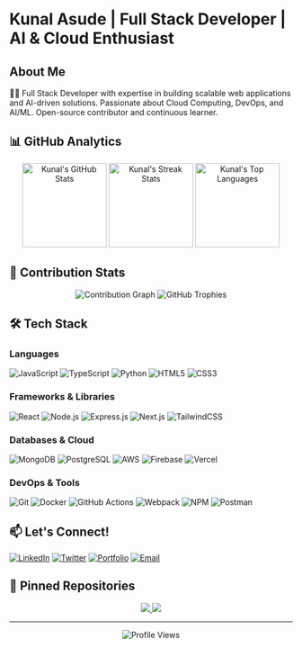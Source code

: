# Kunal Asude | Full Stack Developer | AI & Cloud Enthusiast

## About Me
👨‍💻 Full Stack Developer with expertise in building scalable web applications and AI-driven solutions. Passionate about Cloud Computing, DevOps, and AI/ML. Open-source contributor and continuous learner.

## 📊 GitHub Analytics
<div align="center">
  <img src="https://github-readme-stats.vercel.app/api?username=KunalAsude&show_icons=true&theme=github_dark&count_private=true" height="150px" alt="Kunal's GitHub Stats">
  <img src="https://github-readme-streak-stats.herokuapp.com/?user=KunalAsude&theme=github-dark-blue&hide_border=true" height="150px" alt="Kunal's Streak Stats">
  <img src="https://github-readme-stats.vercel.app/api/top-langs/?username=KunalAsude&layout=compact&theme=github_dark" height="150px" alt="Kunal's Top Languages">
</div>

## 🔖 Contribution Stats
<div align="center">
  <img src="https://github-profile-summary-cards.vercel.app/api/cards/profile-details?username=KunalAsude&theme=github_dark" alt="Contribution Graph">
  <img src="https://github-profile-trophy.vercel.app/?username=KunalAsude&theme=darkhub&no-frame=true&row=1" alt="GitHub Trophies">
</div>

## 🛠️ Tech Stack

### Languages
![JavaScript](https://img.shields.io/badge/-JavaScript-F7DF1E?style=flat-square&logo=javascript&logoColor=black)
![TypeScript](https://img.shields.io/badge/-TypeScript-3178C6?style=flat-square&logo=typescript&logoColor=white)
![Python](https://img.shields.io/badge/-Python-3776AB?style=flat-square&logo=python&logoColor=white)
![HTML5](https://img.shields.io/badge/-HTML5-E34F26?style=flat-square&logo=html5&logoColor=white)
![CSS3](https://img.shields.io/badge/-CSS3-1572B6?style=flat-square&logo=css3&logoColor=white)

### Frameworks & Libraries
![React](https://img.shields.io/badge/-React-61DAFB?style=flat-square&logo=react&logoColor=black)
![Node.js](https://img.shields.io/badge/-Node.js-339933?style=flat-square&logo=node.js&logoColor=white)
![Express.js](https://img.shields.io/badge/-Express.js-000000?style=flat-square&logo=express&logoColor=white)
![Next.js](https://img.shields.io/badge/-Next.js-000000?style=flat-square&logo=next.js&logoColor=white)
![TailwindCSS](https://img.shields.io/badge/-TailwindCSS-06B6D4?style=flat-square&logo=tailwindcss&logoColor=white)

### Databases & Cloud
![MongoDB](https://img.shields.io/badge/-MongoDB-47A248?style=flat-square&logo=mongodb&logoColor=white)
![PostgreSQL](https://img.shields.io/badge/-PostgreSQL-336791?style=flat-square&logo=postgresql&logoColor=white)
![AWS](https://img.shields.io/badge/-AWS-232F3E?style=flat-square&logo=amazon-aws&logoColor=white)
![Firebase](https://img.shields.io/badge/-Firebase-FFCA28?style=flat-square&logo=firebase&logoColor=black)
![Vercel](https://img.shields.io/badge/-Vercel-000000?style=flat-square&logo=vercel&logoColor=white)

### DevOps & Tools
![Git](https://img.shields.io/badge/-Git-F05032?style=flat-square&logo=git&logoColor=white)
![Docker](https://img.shields.io/badge/-Docker-2496ED?style=flat-square&logo=docker&logoColor=white)
![GitHub Actions](https://img.shields.io/badge/-GitHub_Actions-2088FF?style=flat-square&logo=github-actions&logoColor=white)
![Webpack](https://img.shields.io/badge/-Webpack-8DD6F9?style=flat-square&logo=webpack&logoColor=black)
![NPM](https://img.shields.io/badge/-NPM-CB3837?style=flat-square&logo=npm&logoColor=white)
![Postman](https://img.shields.io/badge/-Postman-FF6C37?style=flat-square&logo=postman&logoColor=white)

## 📫 Let's Connect!
[![LinkedIn](https://img.shields.io/badge/-LinkedIn-0A66C2?style=flat-square&logo=linkedin&logoColor=white)](https://www.linkedin.com/in/kunalasude)
[![Twitter](https://img.shields.io/badge/-Twitter-1DA1F2?style=flat-square&logo=twitter&logoColor=white)](https://twitter.com/KunalAsude)
[![Portfolio](https://img.shields.io/badge/-Portfolio-000000?style=flat-square&logo=vercel&logoColor=white)](https://kunalasude.dev)
[![Email](https://img.shields.io/badge/-Email-D14836?style=flat-square&logo=gmail&logoColor=white)](mailto:contact@kunalasude.dev)

## 📌 Pinned Repositories
<div align="center">
  <a href="https://github.com/KunalAsude/project-1">
    <img src="https://github-readme-stats.vercel.app/api/pin/?username=KunalAsude&repo=project-1&theme=github_dark" />
  </a>
  <a href="https://github.com/KunalAsude/project-2">
    <img src="https://github-readme-stats.vercel.app/api/pin/?username=KunalAsude&repo=project-2&theme=github_dark" />
  </a>
</div>

---

<div align="center">
  <img src="https://komarev.com/ghpvc/?username=KunalAsude&color=blue" alt="Profile Views">
</div>
